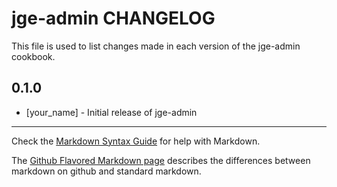 jge-admin CHANGELOG
===================

This file is used to list changes made in each version of the jge-admin cookbook.

0.1.0
-----
- [your_name] - Initial release of jge-admin

- - -
Check the [Markdown Syntax Guide](http://daringfireball.net/projects/markdown/syntax) for help with Markdown.

The [Github Flavored Markdown page](http://github.github.com/github-flavored-markdown/) describes the differences between markdown on github and standard markdown.
